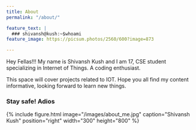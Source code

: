 ```yaml
---
title: About
permalink: "/about/"

feature_text: |
  ### shivansh@kush:~$whoami
feature_image: https://picsum.photos/2560/600?image=873

---
```

Hey Fellas!!! My name is Shivansh Kush and I am 17, CSE student specializing in Internet of Things. A coding enthusiast. 

This space will cover projects related to IOT.
Hope you all find my content informative, looking forward to learn new things.

### Stay safe! Adios
{% include figure.html image="/images/about_me.jpg" caption="Shivansh Kush" position="right" width="300" height="800" %}





